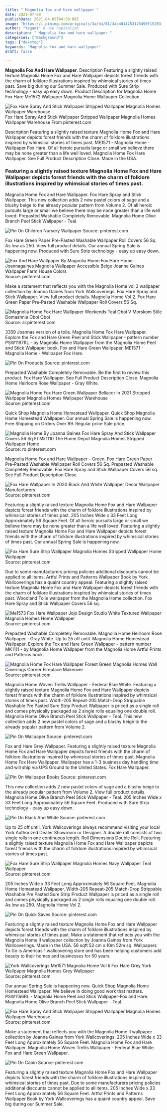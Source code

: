 ```yaml
---
title: " Magnolia fox and hare wallpaper "
date: 2021-07-08
publishDate: 2021-04-05T04:39:00Z
image: "https://i.pinimg.com/originals/3a/b4/81/3ab4814253125490f152831fcdf57bb8.jpg"
author: "Yagami" # use capitalize
description: " Magnolia fox and hare wallpaper "
categories: ["Background"]
tags: ["dekstop"]
keywords: "Magnolia fox and hare wallpaper"
draft: false

---
```



**Magnolia Fox And Hare Wallpaper**. Description Featuring a slightly raised texture Magnolia Home Fox and Hare Wallpaper depicts forest friends with the charm of folklore illustrations inspired by whimsical stories of times past. Save big during our Summer Sale. Produced with Sure Strip technology - easy up easy down. Product Description for Magnolia Home Fox Hare Me1572 Wallpaper Magnolia Home Wallpaper Collection.

![Fox Hare Spray And Stick Wallpaper Stripped Wallpaper Magnolia Homes Wallpaper Warehouse](https://i.pinimg.com/736x/c3/89/88/c3898881bfed2d2331157ed718918c95.jpg "Fox Hare Spray And Stick Wallpaper Stripped Wallpaper Magnolia Homes Wallpaper Warehouse")
Fox Hare Spray And Stick Wallpaper Stripped Wallpaper Magnolia Homes Wallpaper Warehouse From pinterest.com


Description Featuring a slightly raised texture Magnolia Home Fox and Hare Wallpaper depicts forest friends with the charm of folklore illustrations inspired by whimsical stories of times past. ME1571 - Magnolia Home - Wallpaper Fox Hare. Of all heroic pursuits large or small we believe there may be none greater than a life well loved. Magnolia Home Fox Hare Wallpaper. See Full Product Description Close. Made in the USA.

### Featuring a slightly raised texture Magnolia Home Fox and Hare Wallpaper depicts forest friends with the charm of folklore illustrations inspired by whimsical stories of times past.

Magnolia Home Fox and Hare Wallpaper. Fox Hare Spray and Stick Wallpaper. This new collection adds 2 new pastel colors of sage and a blushy beige to the already popular pattern from Volume 2. Of all heroic pursuits large or small we believe there may be none greater than a life well loved. Prepasted Washable Completely Removable. Magnolia Home Olive Branch Peel Stick Wallpaper - Teal.


![Pin On Children Nursery Wallpaper](https://i.pinimg.com/originals/72/41/e3/7241e3e9866f2a4f0cf67d0c58460d88.png "Pin On Children Nursery Wallpaper")
Source: pinterest.com

Fox Hare Green Paper Pre-Pasted Washable Wallpaper Roll Covers 56 Sq. As low as 250. View full product details. Our annual Spring Sale is happening now. Produced with Sure Strip technology - easy up easy down.

![Fox And Hare Wallpaper By Magnolia Home Fox Hare Home Joannagaines Magnolia Wallpaper Accessible Beige Joanna Gaines Wallpaper Farm House Colors](https://i.pinimg.com/736x/f9/c6/31/f9c6311ffcb4d4cc2bdffbb45ed603db.jpg "Fox And Hare Wallpaper By Magnolia Home Fox Hare Home Joannagaines Magnolia Wallpaper Accessible Beige Joanna Gaines Wallpaper Farm House Colors")
Source: pinterest.com

Make a statement that reflects you with the Magnolia Home vol 3 wallpaper collection by Joanna Gaines from York Wallcoverings. Fox Hare Spray and Stick Wallpaper. View full product details. Magnolia Home Vol 2. Fox Hare Green Paper Pre-Pasted Washable Wallpaper Roll Covers 56 Sq.

![Magnolia Home Fox Hare Wallpaper Weekends Teal Oboi V Morskom Stile Domashnie Oboi Oboi](https://i.pinimg.com/originals/14/17/5c/14175c7c223f6e279477576b420570d6.jpg "Magnolia Home Fox Hare Wallpaper Weekends Teal Oboi V Morskom Stile Domashnie Oboi Oboi")
Source: ar.pinterest.com

3359 Joannas version of a toile. Magnolia Home Fox Hare Wallpaper. Explore the Fox and Hare Green Peel and Stick Wallpaper - pattern number PSW1167RL - by Magnolia Home Wallpaper from the Magnolia Home Peel and Stick Wallpaper book. Fox and Hare Green Wallpaper. ME1571 - Magnolia Home - Wallpaper Fox Hare.

![Pin On Products](https://i.pinimg.com/originals/bf/a2/7e/bfa27ee02689df2ddf668f7d914f9715.jpg "Pin On Products")
Source: pinterest.com

Prepasted Washable Completely Removable. Be the first to review this product. Fox Hare Wallpaper. See Full Product Description Close. Magnolia Home Heirloom Rose Wallpaper - Gray White.

![Magnolia Home Fox Hare Green Wallpaper Bellacor In 2021 Stripped Wallpaper Magnolia Homes Wallpaper Warehouse](https://i.pinimg.com/originals/6a/0d/ac/6a0dac5d63ba272c26a400afbf2004d0.jpg "Magnolia Home Fox Hare Green Wallpaper Bellacor In 2021 Stripped Wallpaper Magnolia Homes Wallpaper Warehouse")
Source: pinterest.com

Quick Shop Magnolia Home Homestead Wallpaper. Quick Shop Magnolia Home Homestead Wallpaper. Our annual Spring Sale is happening now. Free Shipping on Orders Over 99. Regular price Sale price.

![Magnolia Home By Joanna Gaines Fox Hare Spray And Stick Wallpaper Covers 56 Sq Ft Mk1110 The Home Depot Magnolia Homes Stripped Wallpaper Home](https://i.pinimg.com/originals/a1/26/4f/a1264f304eddedbd219fd8f103dece2b.png "Magnolia Home By Joanna Gaines Fox Hare Spray And Stick Wallpaper Covers 56 Sq Ft Mk1110 The Home Depot Magnolia Homes Stripped Wallpaper Home")
Source: ro.pinterest.com

Magnolia Home Fox and Hare Wallpaper - Green. Fox Hare Green Paper Pre-Pasted Washable Wallpaper Roll Covers 56 Sq. Prepasted Washable Completely Removable. Fox Hare Spray and Stick Wallpaper Covers 56 sq. See Full Product Description Close.

![Fox Hare Wallpaper In 2020 Black And White Wallpaper Decor Wallpaper Manufacturers](https://i.pinimg.com/originals/2b/3d/96/2b3d961fab18d861e9822ffa6b4ec382.jpg "Fox Hare Wallpaper In 2020 Black And White Wallpaper Decor Wallpaper Manufacturers")
Source: pinterest.com

Featuring a slightly raised texture Magnolia Home Fox and Hare Wallpaper depicts forest friends with the charm of folklore illustrations inspired by whimsical stories of times past. 205 Inches Wide x 33 Feet Long Approximately 56 Square Feet. Of all heroic pursuits large or small we believe there may be none greater than a life well loved. Featuring a slightly raised texture Magnolia Home Fox and Hare Wallpaper depicts forest friends with the charm of folklore illustrations inspired by whimsical stories of times past. Our annual Spring Sale is happening now.

![Fox Hare Sure Strip Wallpaper Magnolia Homes Stripped Wallpaper Home Wallpaper](https://i.pinimg.com/736x/ea/69/3e/ea693ed11f3b1cfa498fe1b8c5a29e0b.jpg "Fox Hare Sure Strip Wallpaper Magnolia Homes Stripped Wallpaper Home Wallpaper")
Source: pinterest.com

Due to some manufacturers pricing policies additional discounts cannot be applied to all items. Artful Prints and Patterns Wallpaper Book by York Wallcoverings has a quaint country appeal. Featuring a slightly raised texture Magnolia Home Fox and Hare Wallpaper depicts forest friends with the charm of folklore illustrations inspired by whimsical stories of times past. Woodland Toile wallpaper from the Magnolia Home collection. Fox Hare Spray and Stick Wallpaper Covers 56 sq.

![Me1573 Fox Hare Wallpaper Jojo Design Studio White Textured Wallpaper Magnolia Homes Home Wallpaper](https://i.pinimg.com/564x/e6/7e/18/e67e1887ab21363bb5483cceeb1653d8.jpg "Me1573 Fox Hare Wallpaper Jojo Design Studio White Textured Wallpaper Magnolia Homes Home Wallpaper")
Source: pinterest.com

Prepasted Washable Completely Removable. Magnolia Home Heirloom Rose Wallpaper - Gray White. Up to 25 off until. Magnolia Home Homestead Wallpaper. Explore the Fox and Hare Green Wallpaper - pattern number MK1111 - by Magnolia Home Wallpaper from the Magnolia Home Artful Prints and Patterns book.

![Magnolia Home Fox Hare Wallpaper Forest Green Magnolia Homes Wall Coverings Corner Fireplace Makeover](https://i.pinimg.com/originals/26/9d/f7/269df75031b9d06064b942e3d76e5464.jpg "Magnolia Home Fox Hare Wallpaper Forest Green Magnolia Homes Wall Coverings Corner Fireplace Makeover")
Source: pinterest.com

Magnolia Home Woven Trellis Wallpaper - Federal Blue White. Featuring a slightly raised texture Magnolia Home Fox and Hare Wallpaper depicts forest friends with the charm of folklore illustrations inspired by whimsical stories of times past. Width-205 Repeat-205 Match-Drop Strippable Washable Pre Pasted Sure Strip Product Wallpaper is priced as a single roll and comes physically packaged as 2 single rolls equaling one double roll. Magnolia Home Olive Branch Peel Stick Wallpaper - Teal. This new collection adds 2 new pastel colors of sage and a blushy beige to the already popular pattern from Volume 2.

![Pin On Wallpaper](https://i.pinimg.com/originals/eb/91/67/eb9167478db59029ac2315064a8c7b79.png "Pin On Wallpaper")
Source: pinterest.com

Fox and Hare Grey Wallpaper. Featuring a slightly raised texture Magnolia Home Fox and Hare Wallpaper depicts forest friends with the charm of folklore illustrations inspired by whimsical stories of times past. Magnolia Home Fox Hare Wallpaper. Wallpaper has a 1-3 business day handling time and will ship via UPS Ground to the United States. Fox Hare Wallpaper.

![Pin On Wallpaper Books](https://i.pinimg.com/originals/27/c0/09/27c009b0bb7081b6bef02d6e8ab13129.jpg "Pin On Wallpaper Books")
Source: pinterest.com

This new collection adds 2 new pastel colors of sage and a blushy beige to the already popular pattern from Volume 2. View full product details. Magnolia Home Olive Branch Peel Stick Wallpaper - Teal. 205 Inches Wide x 33 Feet Long Approximately 56 Square Feet. Produced with Sure Strip technology - easy up easy down.

![Pin On Black And White](https://i.pinimg.com/originals/8f/1f/d7/8f1fd76cea9c39f55347cc71b77e032d.jpg "Pin On Black And White")
Source: pinterest.com

Up to 25 off until. York Wallcoverings always recommend visiting your local York Authorized Dealer Showroom or Designer. A double roll consists of two single rolls in one continuous length. Roll Dimensions Double Roll. Featuring a slightly raised texture Magnolia Home Fox and Hare Wallpaper depicts forest friends with the charm of folklore illustrations inspired by whimsical stories of times past.

![Fox Hare Sure Strip Wallpaper Magnolia Homes Navy Wallpaper Teal Wallpaper](https://i.pinimg.com/originals/04/8c/52/048c52392a77e7c8d90cabe2e185e376.jpg "Fox Hare Sure Strip Wallpaper Magnolia Homes Navy Wallpaper Teal Wallpaper")
Source: pinterest.com

205 Inches Wide x 33 Feet Long Approximately 56 Square Feet. Magnolia Home Homestead Wallpaper. Width-205 Repeat-205 Match-Drop Strippable Washable Pre Pasted Sure Strip Product Wallpaper is priced as a single roll and comes physically packaged as 2 single rolls equaling one double roll. As low as 250. Magnolia Home Vol 2.

![Pin On Quick Saves](https://i.pinimg.com/originals/b3/43/6c/b3436cb884fbd7b4b34d7f477feea38a.png "Pin On Quick Saves")
Source: pinterest.com

Featuring a slightly raised texture Magnolia Home Fox and Hare Wallpaper depicts forest friends with the charm of folklore illustrations inspired by whimsical stories of times past. Make a statement that reflects you with the Magnolia Home II wallpaper collection by Joanna Gaines from York Wallcoverings. Made in the USA. 56 sqft 52 cm x 10m 52m sq. Wallpapers To Go is Americas 1 wallcovering store and has been helping customers add beauty to their homes and businesses for 50 years.

![York Wallcoverings Me1571 Magnolia Home Vol Ii Fox Hare Grey York Wallpaper Magnolia Homes Grey Wallpaper](https://i.pinimg.com/originals/a6/42/e7/a642e7a56da2dbbfc1af616d2155d25c.jpg "York Wallcoverings Me1571 Magnolia Home Vol Ii Fox Hare Grey York Wallpaper Magnolia Homes Grey Wallpaper")
Source: pinterest.com

Our annual Spring Sale is happening now. Quick Shop Magnolia Home Homestead Wallpaper. We believe in doing good work that matters. PSW1166RL - Magnolia Home Peel and Stick Wallpaper-Fox and Hare. Magnolia Home Olive Branch Peel Stick Wallpaper - Teal.

![Fox Hare Spray And Stick Wallpaper Stripped Wallpaper Magnolia Homes Wallpaper Warehouse](https://i.pinimg.com/736x/c3/89/88/c3898881bfed2d2331157ed718918c95.jpg "Fox Hare Spray And Stick Wallpaper Stripped Wallpaper Magnolia Homes Wallpaper Warehouse")
Source: pinterest.com

Make a statement that reflects you with the Magnolia Home II wallpaper collection by Joanna Gaines from York Wallcoverings. 205 Inches Wide x 33 Feet Long Approximately 56 Square Feet. Magnolia Home Fox and Hare Wallpaper. Magnolia Home Woven Trellis Wallpaper - Federal Blue White. Fox and Hare Green Wallpaper.

![Pin On Cabin](https://i.pinimg.com/originals/3a/b4/81/3ab4814253125490f152831fcdf57bb8.jpg "Pin On Cabin")
Source: pinterest.com

Featuring a slightly raised texture Magnolia Home Fox and Hare Wallpaper depicts forest friends with the charm of folklore illustrations inspired by whimsical stories of times past. Due to some manufacturers pricing policies additional discounts cannot be applied to all items. 205 Inches Wide x 33 Feet Long Approximately 56 Square Feet. Artful Prints and Patterns Wallpaper Book by York Wallcoverings has a quaint country appeal. Save big during our Summer Sale.

